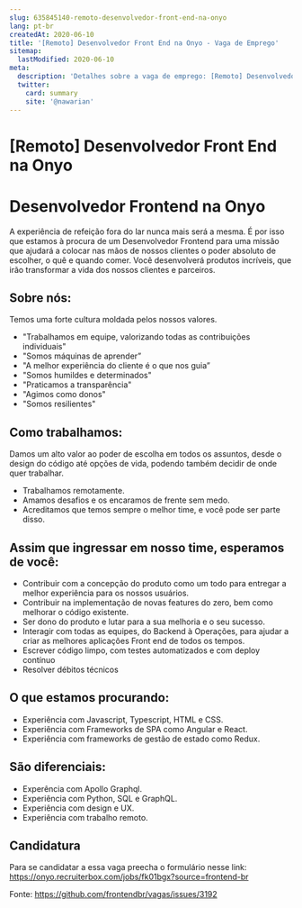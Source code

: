 ```yaml
---
slug: 635845140-remoto-desenvolvedor-front-end-na-onyo
lang: pt-br
createdAt: 2020-06-10
title: '[Remoto] Desenvolvedor Front End na Onyo - Vaga de Emprego'
sitemap:
  lastModified: 2020-06-10
meta:
  description: 'Detalhes sobre a vaga de emprego: [Remoto] Desenvolvedor Front End na Onyo'
  twitter:
    card: summary
    site: '@nawarian'
---
```


# [Remoto] Desenvolvedor Front End na Onyo

# Desenvolvedor Frontend na Onyo

A experiência de refeição fora do lar nunca mais será a mesma. É por isso que estamos à procura de um Desenvolvedor Frontend para uma missão que ajudará a colocar nas mãos de nossos clientes o poder absoluto de escolher, o quê e quando comer. Você desenvolverá produtos incríveis, que irão transformar a vida dos nossos clientes e parceiros.

## Sobre nós:

Temos uma forte cultura moldada pelos nossos valores.

- "Trabalhamos em equipe, valorizando todas as contribuições individuais"
- "Somos máquinas de aprender”
- "A melhor experiência do cliente é o que nos guia”
- "Somos humildes e determinados"
- "Praticamos a transparência"
- "Agimos como donos"
- "Somos resilientes"

## Como trabalhamos:

Damos um alto valor ao poder de escolha em todos os assuntos, desde o design do código até opções de vida, podendo também decidir de onde quer trabalhar.

- Trabalhamos remotamente.
- Amamos desafios e os encaramos de frente sem medo.
- Acreditamos que temos sempre o melhor time, e você pode ser parte disso.

## Assim que ingressar em nosso time, esperamos de você:

- Contribuir com a concepção do produto como um todo para entregar a melhor experiência para os nossos usuários.
- Contribuir na implementação de novas features do zero, bem como melhorar o código existente.
- Ser dono do produto e lutar para a sua melhoria e o seu sucesso.
- Interagir com todas as equipes, do Backend à Operações, para ajudar a criar as melhores aplicações Front end de todos os tempos.
- Escrever código limpo, com testes automatizados e com deploy contínuo
- Resolver débitos técnicos

## O que estamos procurando:

- Experiência com Javascript, Typescript, HTML e CSS.
- Experiência com Frameworks de SPA como Angular e React.
- Experiência com frameworks de gestão de estado como Redux.

## São diferenciais:

- Experência com Apollo Graphql.
- Experiência com Python, SQL e GraphQL.
- Experiência com design e UX.
- Experiência com trabalho remoto.

## Candidatura

Para se candidatar a essa vaga preecha o formulário nesse link: https://onyo.recruiterbox.com/jobs/fk01bgx?source=frontend-br

Fonte: https://github.com/frontendbr/vagas/issues/3192